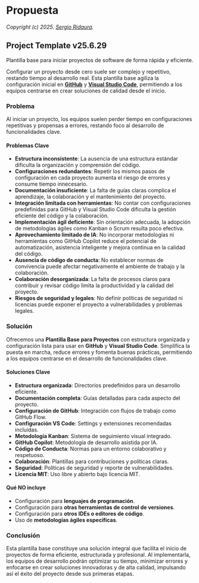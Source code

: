 # Propuesta

_Copyright (c) 2025. [Sergio Ridaura](https://github.com/sergio-ridaura)._

## Project Template v25.6.29

Plantilla base para iniciar proyectos de software de forma rápida y eficiente.

Configurar un proyecto desde cero suele ser complejo y repetitivo, restando tiempo al desarrollo real. Esta plantilla base agiliza la configuración inicial en **[GitHub](https://github.com/)** y **[Visual Studio Code](https://code.visualstudio.com/)**, permitiendo a los equipos centrarse en crear soluciones de calidad desde el inicio.

### Problema

Al iniciar un proyecto, los equipos suelen perder tiempo en configuraciones repetitivas y propensas a errores, restando foco al desarrollo de funcionalidades clave.

#### Problemas Clave

- **Estructura inconsistente**: La ausencia de una estructura estándar dificulta la organización y comprensión del código.
- **Configuraciones redundantes**: Repetir los mismos pasos de configuración en cada proyecto aumenta el riesgo de errores y consume tiempo innecesario.
- **Documentación insuficiente**: La falta de guías claras complica el aprendizaje, la colaboración y el mantenimiento del proyecto.
- **Integración limitada con herramientas**: No contar con configuraciones predefinidas para GitHub y Visual Studio Code dificulta la gestión eficiente del código y la colaboración.
- **Implementación ágil deficiente**: Sin orientación adecuada, la adopción de metodologías ágiles como Kanban o Scrum resulta poco efectiva.
- **Aprovechamiento limitado de IA**: No incorporar metodologías ni herramientas como GitHub Copilot reduce el potencial de automatización, asistencia inteligente y mejora continua en la calidad del código.
- **Ausencia de código de conducta**: No establecer normas de convivencia puede afectar negativamente el ambiente de trabajo y la colaboración.
- **Colaboración desorganizada**: La falta de procesos claros para contribuir y revisar código limita la productividad y la calidad del proyecto.
- **Riesgos de seguridad y legales**: No definir políticas de seguridad ni licencias puede exponer el proyecto a vulnerabilidades y problemas legales.

### Solución

Ofrecemos una **Plantilla Base para Proyectos** con estructura organizada y configuración lista para usar en **GitHub** y **Visual Studio Code**. Simplifica la puesta en marcha, reduce errores y fomenta buenas prácticas, permitiendo a los equipos centrarse en el desarrollo de funcionalidades clave.

#### Soluciones Clave

- **Estructura organizada**: Directorios predefinidos para un desarrollo eficiente.
- **Documentación completa**: Guías detalladas para cada aspecto del proyecto.
- **Configuración de GitHub**: Integración con flujos de trabajo como GitHub Flow.
- **Configuración VS Code**: Settings y extensiones recomendadas incluidas.
- **Metodología Kanban**: Sistema de seguimiento visual integrado.
- **GitHub Copilot**: Metodología de desarrollo asistida por IA.
- **Código de Conducta**: Normas para un entorno colaborativo y respetuoso.
- **Colaboración**: Plantillas para contribuciones y políticas claras.
- **Seguridad**: Políticas de seguridad y reporte de vulnerabilidades.
- **Licencia MIT**: Uso libre y abierto bajo licencia MIT.

#### Qué NO incluye

- Configuración para **lenguajes de programación**.
- Configuración para **otras herramientas de control de versiones**.
- Configuración para **otros IDEs o editores de código**.
- Uso de **metodologías ágiles específicas**.

### Conclusión

Esta plantilla base constituye una solución integral que facilita el inicio de proyectos de forma eficiente, estructurada y profesional. Al implementarla, los equipos de desarrollo podrán optimizar su tiempo, minimizar errores y enfocarse en crear soluciones innovadoras y de alta calidad, impulsando así el éxito del proyecto desde sus primeras etapas.

